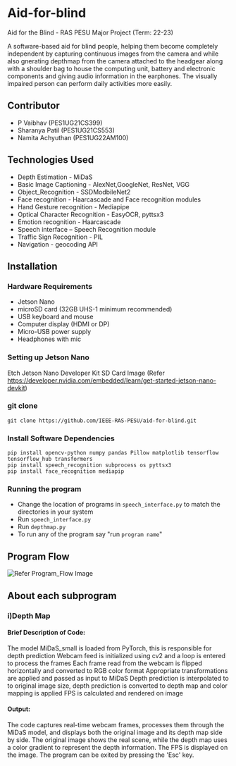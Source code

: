 # Aid-for-blind
Aid for the Blind - RAS PESU Major Project (Term: 22-23)

A software-based aid for blind people, helping them become completely independent by capturing continuous images from the camera and while also gnerating depthmap from the camera attached to the headgear along with a shoulder bag to house the computing unit, battery and electronic components and giving audio information in the earphones. The visually impaired person can perform daily activities more easily. 

## Contributor
* P Vaibhav (PES1UG21CS399)
* Sharanya Patil (PES1UG21CS553)
* Namita Achyuthan (PES1UG22AM100)

## Technologies Used
* Depth Estimation - MiDaS
* Basic Image Captioning - AlexNet,GoogleNet, ResNet, VGG 
* Object_Recognition - SSDModbileNet2
* Face recognition - Haarcascade and Face recognition modules
* Hand Gesture recognition - Mediapipe
* Optical Character Recognition - EasyOCR, pyttsx3
* Emotion recognition - Haarcascade 
* Speech interface – Speech Recognition module
* Traffic Sign Recognition - PIL
* Navigation - geocoding API


## Installation
### Hardware Requirements
* Jetson Nano
* microSD card (32GB UHS-1 minimum recommended)
* USB keyboard and mouse
* Computer display (HDMI or DP)
* Micro-USB power supply
* Headphones with mic
### Setting up Jetson Nano
Etch Jetson Nano Developer Kit SD Card Image (Refer https://developer.nvidia.com/embedded/learn/get-started-jetson-nano-devkit)
### git clone
```git clone https://github.com/IEEE-RAS-PESU/aid-for-blind.git ```
### Install Software Dependencies
```
pip install opencv-python numpy pandas Pillow matplotlib tensorflow tensorflow_hub transformers
pip install speech_recognition subprocess os pyttsx3
pip install face_recognition mediapip
```
### Running the program
* Change the location of programs in ```speech_interface.py``` to match the directories in your system
* Run ```speech_interface.py```
* Run ```depthmap.py```
* To run any of the program say "run ```program name```"

## Program Flow
![Refer Program_Flow Image](https://github.com/IEEE-RAS-PESU/aid-for-blind/tree/main/Program_Flow.png?raw=true)

## About each subprogram
### i)Depth Map
#### Brief Description of Code:
The model MiDaS_small is loaded from PyTorch, this is responsible for depth prediction
Webcam feed is initialized using cv2 and a loop is entered to process the frames
Each frame read from the webcam is flipped horizontally and converted to RGB color format
Appropriate transformations are applied and passed as input to MiDaS
Depth prediction is interpolated to to original image size, depth prediction is converted to depth map and color mapping is applied
FPS is calculated and rendered on image
#### Output:
The code captures real-time webcam frames, processes them through the MiDaS model, and displays both the original image and its depth map side by side. The original image shows the real scene, while the depth map uses a color gradient to represent the depth information. The FPS is displayed on the image. The program can be exited by pressing the 'Esc' key.
